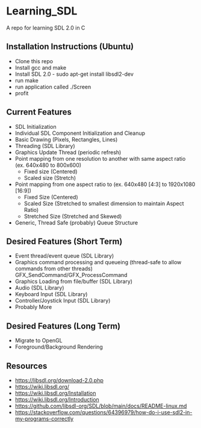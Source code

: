 # Learning_SDL
A repo for learning SDL 2.0 in C

## Installation Instructions (Ubuntu)
* Clone this repo
* Install gcc and make
* Install SDL 2.0 - sudo apt-get install libsdl2-dev
* run make
* run application called ./Screen
* profit

## Current Features
* SDL Initialization
* Individual SDL Component Initialization and Cleanup
* Basic Drawing (Pixels, Rectangles, Lines)
* Threading (SDL Library)
* Graphics Update Thread (periodic refresh)
* Point mapping from one resolution to another with same aspect ratio (ex. 640x480 to 800x600)
  * Fixed size (Centered)
  * Scaled size (Stretch)
* Point mapping from one aspect ratio to (ex. 640x480 [4:3] to 1920x1080 [16:9])
  * Fixed Size (Centered)
  * Scaled Size (Stretched to smallest dimension to maintain Aspect Ratio)
  * Stretched Size (Stretched and Skewed)
* Generic, Thread Safe (probably) Queue Structure

## Desired Features (Short Term)
* Event thread/event queue (SDL Library)
* Graphics command processing and queueing (thread-safe to allow commands from other threads) GFX_SendCommand/GFX_ProcessCommand
* Graphics Loading from file/buffer (SDL Library)
* Audio (SDL Library)
* Keyboard Input (SDL Library)
* Controller/Joystick Input (SDL Library)
* Probably More

## Desired Features (Long Term)
* Migrate to OpenGL
* Foreground/Background Rendering

## Resources
* https://libsdl.org/download-2.0.php
* https://wiki.libsdl.org/
* https://wiki.libsdl.org/Installation
* https://wiki.libsdl.org/Introduction
* https://github.com/libsdl-org/SDL/blob/main/docs/README-linux.md
* https://stackoverflow.com/questions/64396979/how-do-i-use-sdl2-in-my-programs-correctly
